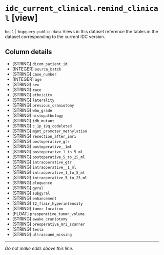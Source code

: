 # `idc_current_clinical.remind_clinical` [view]
`bq-1` | `bigquery-public-data`
Views in this dataset reference the tables in the dataset corresponding to the current IDC version.

## Column details
* [STRING]    `dicom_patient_id`
* [INTEGER]   `source_batch`
* [STRING]    `case_number`
* [INTEGER]   `age`
* [STRING]    `sex`
* [STRING]    `race`
* [STRING]    `ethnicity`
* [STRING]    `laterality`
* [STRING]    `previous_craniotomy`
* [STRING]    `who_grade`
* [STRING]    `histopathology`
* [STRING]    `idh_mutant`
* [STRING]    `c_1p_19q_codeleted`
* [STRING]    `mgmt_promoter_methylation`
* [STRING]    `resection_after_imri`
* [STRING]    `postoperative_gtr`
* [STRING]    `postoperative__1ml`
* [STRING]    `postoperative_1_to_5_ml`
* [STRING]    `postoperative_5_to_25_ml`
* [STRING]    `intraoperative_gtr`
* [STRING]    `intraoperative__1_ml`
* [STRING]    `intraoperative_1_to_5_ml`
* [STRING]    `intraoperative_5_to_25_ml`
* [STRING]    `eloquence`
* [STRING]    `gyral`
* [STRING]    `subgyral`
* [STRING]    `enhancement`
* [STRING]    `t2_flair_hyperintensity`
* [STRING]    `tumor_location`
* [FLOAT]     `preoperative_tumor_volume`
* [STRING]    `awake_craniotomy`
* [STRING]    `preoperative_mri_scanner`
* [STRING]    `tesla`
* [STRING]    `ultrasound_missing`

-------------------------------------------------------------------------------
*Do not make edits above this line.*

